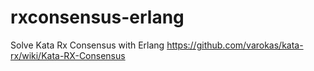 rxconsensus-erlang
==================

Solve Kata Rx Consensus with Erlang https://github.com/varokas/kata-rx/wiki/Kata-RX-Consensus
